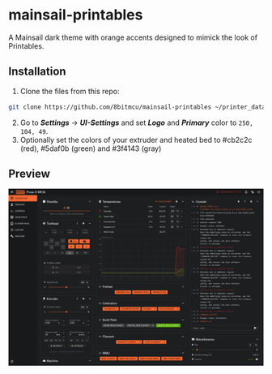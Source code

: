 # mainsail-printables
A Mainsail dark theme with orange accents designed to mimick the look of Printables.


## Installation
1. Clone the files from this repo:
```bash
git clone https://github.com/8bitmcu/mainsail-printables ~/printer_data/config/.theme
```
2. Go to ***Settings*** -> ***UI-Settings*** and set ***Logo*** and ***Primary*** color to `250, 104, 49`. 
3. Optionally set the colors of your extruder and heated bed to #cb2c2c (red), #5daf0b (green) and #3f4143 (gray)

## Preview
![Screenshot](./screenshot.png)
